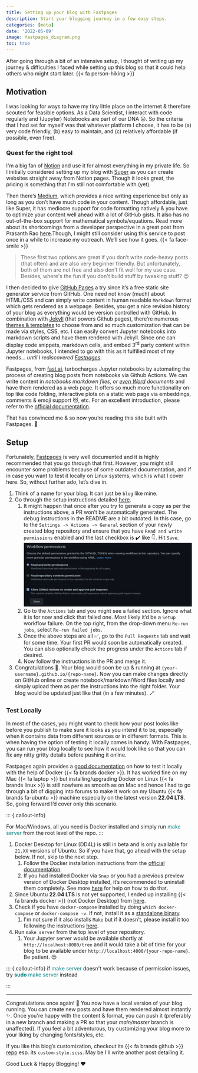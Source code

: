 ```yaml
---
title: Setting up your blog with Fastpages
description: Start your blogging journey in a few easy steps.
categories: [meta]
date: '2022-05-09'
image: fastpages_diagram.png
toc: true
---
```


After going through a bit of an intensive setup, I thought of writing up my journey & difficulties I faced while setting up this blog so that it could help others who might start later. {{< fa person-hiking >}}

## Motivation

I was looking for ways to have my tiny little place on the internet & therefore scouted for feasible options. As a Data Scientist, I interact with code regularly and (Jupyter) Notebooks are part of our DNA :stuck_out_tongue:. So the criteria that I had set for myself was that whatever platform I choose, it has to be (a) very code friendly, (b) easy to maintain, and (c) relatively affordable (if possible, even free).

### Quest for the right tool

I'm a big fan of [Notion](https://www.notion.so/) and use it for almost everything in my private life. So I initially considered setting up my blog with [Super](https://super.so/) as you can create websites straight away from Notion pages. Though it looks great, the pricing is something that I'm still not comfortable with (yet). 

Then there’s [Medium](https://medium.com/), which provides a nice writing experience but only as long as you don’t have much code in your content. Though affordable, just like Super, it has mediocre support for code formatting natively & you have to optimize your content well ahead with a lot of GitHub gists. It also has no out-of-the-box support for mathematical symbols/equations. Read more about its shortcomings from a developer perspective in a great post from Prasanth Rao [here](https://prrao87.github.io/blog/blogging-for-data-scientists).Though, I might still consider using this service to post once in a while to increase my outreach. We’ll see how it goes. {{< fa face-smile >}}

> These first two options are great if you don’t write code-heavy posts (that often) and are also very beginner friendly. But unfortunately, both of them are not free and also don’t fit well for my use case. Besides, where's the fun if you don't build stuff by tweaking stuff? :wink:

I then decided to give [GitHub Pages](https://pages.github.com) a try since it’s a free static site generator service from GitHub. One need not know (much) about HTML/CSS and can simply write content in human readable `Markdown` format which gets rendered as a webpage. Besides, you get a nice revision history of your blog as everything would be version controlled with GitHub. In combination with [Jekyll](https://jekyllrb.com) (that powers Github pages), there’re numerous [themes & templates](http://jekyllthemes.io) to choose from and so much customization that can be made via styles, CSS, etc. I can easily convert Jupyter notebooks into markdown scripts and have them rendered with Jekyll. Since one can display code snippets, markdown cells, and embed 3<sup>rd</sup> party content within Jupyter notebooks, I intended to go with this as it fulfilled most of my needs... *until I rediscovered [Fastpages](https://fastpages.fast.ai)*.

Fastpages, from [fast.ai](https://fast.ai/), turbocharges Jupyter notebooks by automating the process of creating blog posts from notebooks via Github Actions. We can write content in *notebooks markdown files, or <u>even Word</u> documents* and have them rendered as a web page. It offers so much more functionality on-top like code folding, interactive plots on a static web page via embeddings, comments & emoji support :heart_eyes_cat:, etc. For an excellent introduction, please refer to the [official documentation](https://github.com/fastai/fastpages).

That has convinced me & so now you’re reading this site built with Fastpages. 🎉

## Setup

Fortunately, [Fastpages](https://github.com/fastai/fastpages#welcome-to-fastpages) is very well documented and it is highly recommended that you go through that first. However, you might still encounter some problems because of some outdated documentation, and if in case you want to test it locally on Linux systems, which is what I cover here. So, without further ado, let’s dive in.

1. Think of a name for your blog. It can just be `blog` like mine.
2. Go through the setup instructions detailed [here](https://github.com/fastai/fastpages#setup-instructions).
    1. It might happen that once after you try to generate a copy as per the instructions above, a PR won’t be automatically generated. The debug instructions in the README are a bit outdated. In this case, go to the `Settings -> Actions -> General` section of your newly created blog repository and ensure that you have `Read and write permissions` enabled and the last checkbox is ✔️ like :point_down:. Hit `Save`.
    ![](actions_debug.png)
    2. Go to the `Actions` tab and you might see a failed section. Ignore what it is for now and click that failed one. Most likely it’d be a `Setup` workflow failure. On the top right, from the drop-down menu `Re-run jobs`, select `Re-run failed jobs`. 
    3. Once the above steps are all ✅, go to the `Pull Requests` tab and wait for some time. Your first PR would soon be automatically created. You can also optionally check the progress under the `Actions` tab if desired.
    4. Now follow the instructions in the PR and merge it. 
3. Congratulations :confetti_ball:. Your blog would soon be up & running at `{your-username}.github.io/{repo-name}`. Now you can make changes directly on GitHub online or create notebook/markdown/Word files locally and simply upload them as per the instructions into the right folder. Your blog would be updated just like that (in a few minutes). 🪄

### Test Locally

In most of the cases, you might want to check how your post looks like before you publish to make sure it looks as you intend it to be, especially when it contains data from different sources or in different formats. This is when having the option of testing it locally comes in handy. With Fastpages, you can run your blog locally to see how it would look like so that you can fix any nitty gritty details before pushing it online.

Fastpages again provides a [good documentation](https://github.com/fastai/fastpages/blob/master/_fastpages_docs/DEVELOPMENT.md) on how to test it locally with the help of Docker {{< fa brands docker >}}. It has worked fine on my Mac {{< fa laptop >}} but installing/upgrading Docker on Linux {{< fa brands linux >}} is still nowhere as smooth as on Mac and hence I had to go through a bit of digging into forums to make it work on my Ubuntu {{< fa brands fa-ubuntu >}} machine especially on the latest version **22.04 LTS**. So, going forward I’d cover only this scenario.

::: {.callout-info}

For Mac/Windows, all you need is Docker installed and simply run <font color='teal'>make server</font> from the root level of the repo.
:::

1. Docker Desktop for Linux (DD4L) is still in beta and is only available for `21.XX` versions of Ubuntu. So if you have that, go ahead with the setup below. If not, skip to the next step.
    1. Follow the Docker installation instructions from the [official documentation](https://docs.docker.com/desktop/linux/).
    2. If you had installed Docker via `Snap` or you had a previous preview version of Docker Desktop installed, it’s recommended to uninstall them completely. See more [here](https://askubuntu.com/questions/935569/how-to-completely-uninstall-docker) for help on how to do that.
2. Since Ubuntu **22.04 LTS** is not yet supported, I ended up installing {{< fa brands docker >}} (not Docker Desktop) from [here](https://www.digitalocean.com/community/tutorials/how-to-install-and-use-docker-on-ubuntu-22-04).
3. Check if you have `docker-compose` installed by doing `which docker-compose` or `docker-compose -v`. If not, install it as a [standalone binary](https://docs.docker.com/compose/install/#install-compose-as-standalone-binary-on-linux-systems).
    1. I'm not sure if it also installs `Make` but if it doesn’t, please install it too following the instructions [here](https://www.linuxfordevices.com/tutorials/install-cmake-on-linux).
4. Run `make server` from the top level of your repository.
    1. Your Jupyter server would be available shortly at `http://localhost:8080/tree` and it would take a bit of time for your blog to be available under `http://localhost:4000/{your-repo-name}`. Be patient. :relieved:

::: {.callout-info}
if <font color='teal'>make server</font> doesn't work because of permission issues, try <font color='teal'><b>sudo</b> make server</font> instead

:::

---

Congratulations once again! :tada: You now have a local version of your blog running. You can create new posts and have them rendered almost instantly :sparkles:. Once you're happy with the content & format, you can push it (preferably in a new branch and making a PR so that your *main/master* branch is unaffected). If you feel a bit adventurous, try customizing your blog more to your liking by changing fonts/styles, etc.

If you like this blog’s customization, checkout its {{< fa brands github >}}  [repo](https://github.com/samsaara/blog) esp. its `custom-style.scss`. May be I'll write another post detailing it.

Good Luck & Happy Blogging! ❤️
